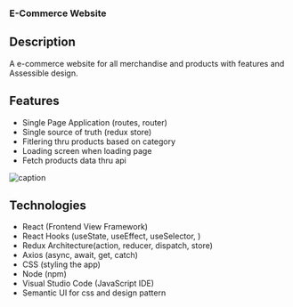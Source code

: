 ### E-Commerce Website

## Description

A e-commerce website for all merchandise and products with features and Assessible design.

## Features

- Single Page Application (routes, router)
- Single source of truth (redux store)
- Fitlering thru products based on category
- Loading screen when loading page
- Fetch products data thru api

![caption](merch-shop.gif)

## Technologies

- React (Frontend View Framework)
- React Hooks (useState, useEffect, useSelector, )
- Redux Architecture(action, reducer, dispatch, store)
- Axios (async, await, get, catch)
- CSS (styling the app)
- Node (npm)
- Visual Studio Code (JavaScript IDE)
- Semantic UI for css and design pattern
